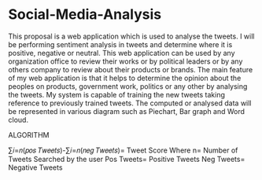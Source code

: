 # Social-Media-Analysis

This proposal is a web application which is used to analyse the tweets. I will be
performing sentiment analysis in tweets and determine where it is positive, negative or
neutral. This web application can be used by any organization office to review their
works or by political leaders or by any others company to review about their products
or brands. The main feature of my web application is that it helps to determine the
opinion about the peoples on products, government work, politics or any other by
analysing the tweets. My system is capable of training the new tweets taking reference
to previously trained tweets.
The computed or analysed data will be represented in various diagram such as Piechart, Bar graph and Word cloud.

ALGORITHM

∑𝑖=𝑛(𝑝𝑜𝑠 𝑇𝑤𝑒𝑒𝑡𝑠)-∑𝑖=𝑛(𝑛𝑒𝑔 𝑇𝑤𝑒𝑒𝑡𝑠)= Tweet Score
Where n= Number of Tweets Searched by the user
Pos Tweets= Positive Tweets
Neg Tweets= Negative Tweets



